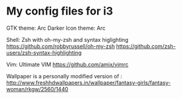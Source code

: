 # My config files for i3

GTK theme: Arc Darker
Icon theme: Arc

Shell: Zsh with oh-my-zsh and syntax higlighting
https://github.com/robbyrussell/oh-my-zsh
https://github.com/zsh-users/zsh-syntax-highlighting

Vim: Ultimate VIM
https://github.com/amix/vimrc

Wallpaper is a personally modified version of :
http://www.freshhdwallpapers.in/wallpaper/fantasy-girls/fantasy-woman/rkgw/2560/1440

